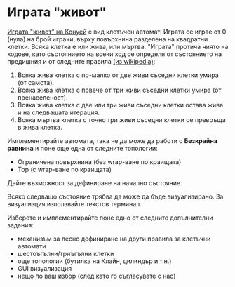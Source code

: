 # Играта "живот"

[Играта "живот" на Конуей](http://en.wikipedia.org/wiki/Conway's_Game_of_Life) е вид клетъчен автомат. Играта се играе от 0 (нула) на брой играчи, върху повърхнина разделена на квадратни клетки. Всяка клетка е или жива, или мъртва. "Играта" протича чиято на ходове, като състоянието на всеки ход се определя от състоянието на предишния и от следните правила [(из wikipedia)](http://en.wikipedia.org/wiki/Conway's_Game_of_Life#Rules):

1. Всяка жива клетка с по-малко от две живи съседни клетки умира (от самота).
2. Всяка жива клетка с повече от три живи съседни клетки умира (от пренаселеност).
3. Всяка жива клетка с две или три живи съседни клетки остава жива и на следващата итерация.
4. Всяка мъртва клетка с точно три живи съседни клетки се превръща в жива клетка.

Имплементирайте автомата, така че да може да работи с __Безкрайна равнина__ и поне още една от следните топологии:

* Ограничена повърхнина (без wrap-ване по краищата)
* Тор (с wrap-ване по краищата)

Дайте възможност за дефиниране на начално състояние.

Всяко следващо състояние трябва да може да бъде визуализирано. За визуализция използвайте текстов терминал.

Изберете и имплементирайте поне едно от следните допълнителни задания:

* механизъм за лесно дефиниране на други правила за клетъчни автомати
* шестоъгълни/триъгълни клетки
* още топологии (бутилка на Клайн, цилиндър и т.н.)
* GUI визуализация
* нещо по ваш избор (след като го съгласувате с нас)